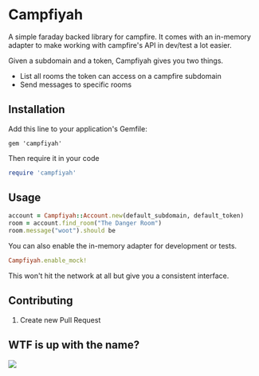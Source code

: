# Campfiyah

A simple faraday backed library for campfire.  It comes with an in-memory adapter
to make working with campfire's API in dev/test a lot easier.

Given a subdomain and a token, Campfiyah gives you two things.

* List all rooms the token can access on a campfire subdomain
* Send messages to specific rooms

## Installation

Add this line to your application's Gemfile:

    gem 'campfiyah'


Then require it in your code

```ruby
require 'campfiyah'
```

## Usage

```ruby
account = Campfiyah::Account.new(default_subdomain, default_token)
room = account.find_room("The Danger Room")
room.message("woot").should be
```

You can also enable the in-memory adapter for development or tests.

```ruby
Campfiyah.enable_mock!
```

This won't hit the network at all but give you a consistent interface.

## Contributing

1. Create new Pull Request

## WTF is up with the name?

![](https://f.cloud.github.com/assets/38/359740/3d68ad0a-a16d-11e2-9463-b0013b14fb01.gif)
